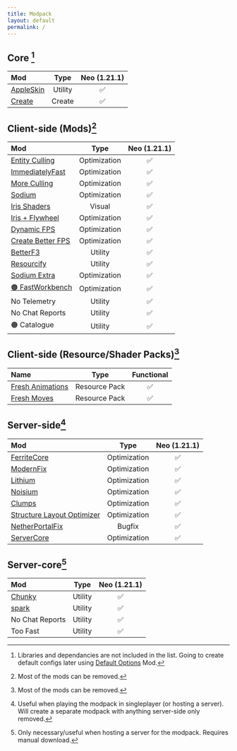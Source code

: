 ```yaml
---
title: Modpack
layout: default
permalink: /
---
```

## Core [^1]

| Mod                                             |  Type   | Neo (1.21.1) |
| :---------------------------------------------- | :-----: | :----------: |
| [AppleSkin](https://modrinth.com/mod/appleskin) | Utility |      ✅       |
| [Create](https://modrinth.com/mod/create)       | Create  |      ✅       |

## Client-side (Mods)[^2]

| Mod                                                                        |     Type     | Neo (1.21.1) |
| :------------------------------------------------------------------------- | :----------: | :----------: |
| [Entity Culling](https://modrinth.com/mod/entityculling)                   | Optimization |      ✅       |
| [ImmediatelyFast](https://modrinth.com/mod/immediatelyfast)                | Optimization |      ✅       |
| [More Culling](https://modrinth.com/mod/moreculling)                       | Optimization |      ✅       |
| [Sodium](https://modrinth.com/mod/sodium)                                  | Optimization |      ✅       |
| [Iris Shaders](https://modrinth.com/mod/iris)                              |    Visual    |      ✅       |
| [Iris + Flywheel](https://modrinth.com/mod/iris-flw-compat)                | Optimization |      ✅       |
| [Dynamic FPS](https://modrinth.com/mod/dynamic-fps)                        | Optimization |      ✅       |
| [Create Better FPS](https://modrinth.com/mod/createbetterfps)              | Optimization |      ✅       |
| [BetterF3](https://modrinth.com/mod/betterf3)                              |   Utility    |      ✅       |
| [Resourcify](https://modrinth.com/mod/resourcify)                          |   Utility    |      ✅       |
| [Sodium Extra](https://modrinth.com/mod/sodium-extra)                      | Optimization |      ✅       |
| [🟠 FastWorkbench](https://curseforge.com/minecraft/mc-mods/fastworkbench) | Optimization |      ✅       |
| No Telemetry                                                               |   Utility    |      ✅       |
| No Chat Reports                                                            |   Utility    |      ✅       |
| 🟠 Catalogue                                                               |   Utility    |      ✅       |

## Client-side (Resource/Shader Packs)[^2]

| Name                                                                   |     Type      | Functional |
| :--------------------------------------------------------------------- | :-----------: | :--------: |
| [Fresh Animations](https://modrinth.com/resourcepack/fresh-animations) | Resource Pack |     ✅      |
| [Fresh Moves](https://modrinth.com/resourcepack/tras-fresh-moves)      | Resource Pack |     ✅      |

## Server-side[^3]

| Mod                                                                               |     Type     | Neo (1.21.1) |
| :-------------------------------------------------------------------------------- | :----------: | :----------: |
| [FerriteCore](https://modrinth.com/mod/ferrite-core)                              | Optimization |      ✅       |
| [ModernFix](https://modrinth.com/mod/modernfix)                                   | Optimization |      ✅       |
| [Lithium](https://modrinth.com/mod/lithium)                                       | Optimization |      ✅       |
| [Noisium](https://modrinth.com/mod/noisium)                                       | Optimization |      ✅       |
| [Clumps](https://modrinth.com/mod/clumps)                                         | Optimization |      ✅       |
| [Structure Layout Optimizer](https://modrinth.com/mod/structure-layout-optimizer) | Optimization |      ✅       |
| [NetherPortalFix](https://modrinth.com/mod/netherportalfix)                       |    Bugfix    |      ✅       |
| [ServerCore](https://modrinth.com/mod/servercore)                                 | Optimization |      ✅       |

## Server-core[^4]

| Mod                                       |  Type   | Neo (1.21.1) |
| :---------------------------------------- | :-----: | :----------: |
| [Chunky](https://modrinth.com/mod/chunky) | Utility |      ✅       |
| [spark](https://modrinth.com/mod/spark)   | Utility |      ✅       |
| No Chat Reports                           | Utility |      ✅       |
| Too Fast                                  | Utility |      ✅       |

[^1]: Libraries and dependancies are not included in the list. Going to create default configs later using [Default Options](https://modrinth.com/mod/default-options) Mod.
[^2]: Most of the mods can be removed.
[^3]: Useful when playing the modpack in singleplayer (or hosting a server). Will create a separate modpack with anything server-side only removed.
[^4]: Only necessary/useful when hosting a server for the modpack. Requires manual download.

